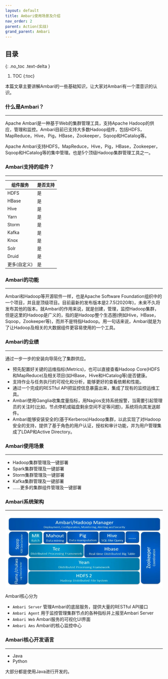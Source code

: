 ```yaml
---
layout: default
title: Ambari使用场景及介绍
nav_order: 2
parent: Action(实战)
grand_parent: Ambari
---
```


## 目录
{: .no_toc .text-delta }

1. TOC
{:toc}

本篇文章主要讲解Ambari的一些基础知识，让大家对Ambari有一个潜意识的认识。

### 什么是Ambari？

---

Apache Ambari是一种基于Web的集群管理工具，支持Apache Hadoop的供应，管理和监控。Ambari目前已支持大多数Hadoop组件，包括HDFS，MapReduce，Hive，Pig，HBase，Zookeeper，Sqoop和HCatalog等。

Apache Ambari支持HDFS，MapReduce，Hive，Pig，HBase，Zookeeper，Sqoop和HCatalog等的集中管理。也是5个顶级Hadoop集群管理工具之一。

### Ambari支持的组件？

---


| 组件服务 | 是否支持 |
| --- | --- |
| HDFS | 是 |
| HBase | 是 |
| Hive | 是 |
| Yarn | 是 |
| Storm | 是 |
| Kafka | 是 |
| Knox | 是 |
| Solr | 是 |
| Druid | 是 |
| 更多(自定义) | 是 |

### Ambari的功能

---

Ambari和Hadoop等开源软件一样，也是Apache Software Foundation组织中的一个项目，并且是顶级项目。目前最新的发布版本是2.7.5(2020年)，未来不久将发布其他的版本。就Ambari的作用来说，就是创建，管理，监控Hadoop集群，但是这里的Hadoop是广义的，指的是Hadoop整个生态圈(例如Hive，HBase，Sqoop，Zookeeper等)，而并不是特指Hadoop。用一句话来说，Ambari就是为了让Hadoop及相关的大数据组件更容易使用的一个工具。

### Ambari的业绩

---

通过一步一步的安装向导简化了集群供应。

- 预先配置好关键的运维指标(Metrics)，也可以直接查看Hadoop Core(HDFS和MapReduce)及相关项目(如HBase，Hive和HCatalog等)是否健康。
- 支持作业与任务执行的可视化和分析，能够更好的查看依赖和性能。
- 通过一个完成的RESTful API把监控信息暴露出来，集成了现有的监控运维工具。
- Ambari使用Ganglia收集度量指标，用Nagios支持系统报警，当需要引起管理员的关注时(比如，节点停机或磁盘剩余空间不足等问题)，系统将向其发送邮件。
- Ambari能够安装安全的(基于Kerberos)Hadoop集群，以此实现了对Hadoop安全的支持，提供了基于角色的用户认证，授权和审计功能，并为用户管理集成了LDAP和Active Directory。

### Ambari使用场景

---

- Hadoop集群管理及一键部署
- Spark集群管理及一键部署
- Storm集群管理及一键部署
- Kafka集群管理及一键部署
- ......更多的集群组件管理及一键部署

### Ambari系统架构

---

![](/assets/images/Ambari/Action/get-started/Ambari-System-architecture.PNG)

Ambari核心分为

- `Ambari Server` 管理Ambari的底层服务，提供大量的RESTful API接口
- `Ambari Agent` 用于监控管理集群节点的各种指标并上报至Ambari Server
- `Ambari Web` Ambari服务的可视化UI界面
- `Ambari Ams` Ambari的核心监控中心

### Ambari核心开发语言

---

- Java
- Python

大部分都是使用Java进行开发的。
